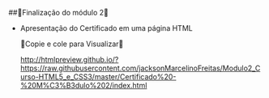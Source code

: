 ##🔰Finalização do módulo 2🔰

- Apresentação do Certificado em uma página HTML

    👀Copie e cole para Visualizar👀
    
    http://htmlpreview.github.io/?https://raw.githubusercontent.com/jacksonMarcelinoFreitas/Modulo2_Curso-HTML5_e_CSS3/master/Certificado%20-%20M%C3%B3dulo%202/index.html


